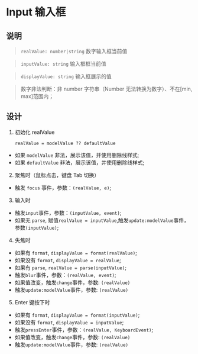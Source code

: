 # Input 输入框

## 说明

> `realValue: number|string` 数字输入框当前值

> `inputValue: string` 输入框框当前值

> `displayValue: string` 输入框展示的值

> 数字非法判断：非 number 字符串（Number 无法转换为数字）、不在[min, max]范围内；

## 设计

1. 初始化 realValue

   `realValue = modelValue ?? defaultValue`

- 如果 `modelValue` 非法，展示该值，并使用删除线样式;
- 如果 `defaultValue` 非法，展示该值，并使用删除线样式;

2. 聚焦时（鼠标点击，键盘 Tab 切换）

- 触发 `focus` 事件，参数：`(realValue, e)`;

3. 输入时

- 触发`input`事件，参数：`(inputValue, event)`;
- 如果无 `parse`, 赋值`realValue = inputValue`,触发`update:modelValue`事件，参数`(inputValue)`;

4. 失焦时

- 如果有 `format`, `displayValue = format(realValue)`;
- 如果没有 `format`, `displayValue = realValue`;
- 如果有 `parse`, `realValue = parse(inputValue)`;
- 触发`blur`事件，参数：`(realValue, event)`;
- 如果值改变，触发`change`事件，参数: `(realValue)`
- 触发`update:modelValue`事件，参数: `(realValue)`

5. Enter 键按下时

- 如果有 `format`, `displayValue = format(inputValue)`;
- 如果没有 `format`, `displayValue = inputValue`;
- 触发`pressEnter`事件，参数：`(realValue, KeyboardEvent)`;
- 如果值改变，触发`change`事件，参数: `(realValue)`
- 触发`update:modelValue`事件，参数: `(realValue)`
